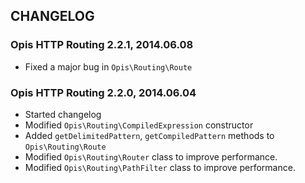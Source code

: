 CHANGELOG
-------------
### Opis HTTP Routing 2.2.1, 2014.06.08

* Fixed a major bug in `Opis\Routing\Route`

### Opis HTTP Routing 2.2.0, 2014.06.04

* Started changelog
* Modified `Opis\Routing\CompiledExpression` constructor
* Added `getDelimitedPattern`, `getCompiledPattern` methods to `Opis\Routing\Route`
* Modified `Opis\Routing\Router` class to improve performance.
* Modified `Opis\Routing\PathFilter` class to improve performance.
